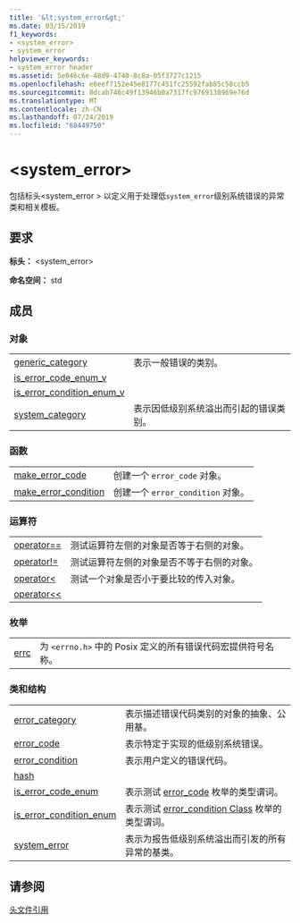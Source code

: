 ```yaml
---
title: '&lt;system_error&gt;'
ms.date: 03/15/2019
f1_keywords:
- <system_error>
- system_error
helpviewer_keywords:
- system_error header
ms.assetid: 5e046c6e-48d9-4740-8c8a-05f3727c1215
ms.openlocfilehash: e6eef7152e45e8177c451fc25592fab85c58ccb5
ms.sourcegitcommit: 0dcab746c49f13946b0a7317fc9769130969e76d
ms.translationtype: MT
ms.contentlocale: zh-CN
ms.lasthandoff: 07/24/2019
ms.locfileid: "68449750"
---
```

# <a name="ltsystemerrorgt"></a>&lt;system_error&gt;

包括标头\<system_error > 以定义用于处理低`system_error`级别系统错误的异常类和相关模板。

## <a name="requirements"></a>要求

**标头：** \<system_error>

**命名空间：** std

## <a name="members"></a>成员

### <a name="objects"></a>对象

|||
|-|-|
|[generic_category](../standard-library/system-error-functions.md#generic_category)|表示一般错误的类别。|
|[is_error_code_enum_v](../standard-library/system-error-functions.md#is_error_code_enum_v)||
|[is_error_condition_enum_v](../standard-library/system-error-functions.md#is_error_condition_enum_v)||
|[system_category](../standard-library/system-error-functions.md#system_category)|表示因低级别系统溢出而引起的错误类别。|

### <a name="functions"></a>函数

|||
|-|-|
|[make_error_code](../standard-library/system-error-functions.md#make_error_code)|创建一个 `error_code` 对象。|
|[make_error_condition](../standard-library/system-error-functions.md#make_error_condition)|创建一个 `error_condition` 对象。|

### <a name="operators"></a>运算符

|||
|-|-|
|[operator==](../standard-library/system-error-operators.md#op_eq_eq)|测试运算符左侧的对象是否等于右侧的对象。|
|[operator!=](../standard-library/system-error-operators.md#op_neq)|测试运算符左侧的对象是否不等于右侧的对象。|
|[operator<](../standard-library/system-error-operators.md#op_lt)|测试一个对象是否小于要比较的传入对象。|
|[operator<<](../standard-library/system-error-operators.md#op_ostream)||

### <a name="enums"></a>枚举

|||
|-|-|
|[errc](../standard-library/system-error-enums.md#errc)|为 `<errno.h>` 中的 Posix 定义的所有错误代码宏提供符号名称。|

### <a name="classes-and-structs"></a>类和结构

|||
|-|-|
|[error_category](../standard-library/error-category-class.md)|表示描述错误代码类别的对象的抽象、公用基。|
|[error_code](../standard-library/error-code-class.md)|表示特定于实现的低级别系统错误。|
|[error_condition](../standard-library/error-condition-class.md)|表示用户定义的错误代码。|
|[hash](../standard-library/hash-structure.md#system_error)||
|[is_error_code_enum](../standard-library/is-error-code-enum-class.md)|表示测试 [error_code](../standard-library/error-code-class.md) 枚举的类型谓词。|
|[is_error_condition_enum](../standard-library/is-error-condition-enum-class.md)|表示测试 [error_condition Class](../standard-library/error-condition-class.md) 枚举的类型谓词。|
|[system_error](../standard-library/system-error-class.md)|表示为报告低级别系统溢出而引发的所有异常的基类。|

## <a name="see-also"></a>请参阅

[头文件引用](../standard-library/cpp-standard-library-header-files.md)
